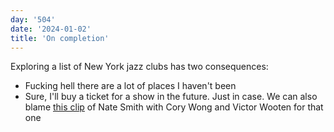 ```yaml
---
day: '504'
date: '2024-01-02'
title: 'On completion'
---
```


Exploring a list of New York jazz clubs has two consequences:

- Fucking hell there are a lot of places I haven't been
- Sure, I'll buy a ticket for a show in the future. Just in case. We can also blame [this clip](https://youtu.be/Y8_3KkAYHH8?si=Q3gt2dKHuwaR-Vim) of Nate Smith with Cory Wong and Victor Wooten for that one
